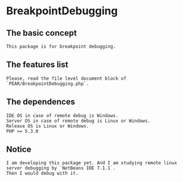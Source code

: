 BreakpointDebugging
===================

The basic concept
-----------------
    This package is for breakpoint debugging.

The features list
-----------------
    Please, read the file level document block of `PEAR/BreakpointDebugging.php`.

The dependences
---------------
    IDE OS in case of remote debug is Windows.
    Server OS in case of remote debug is Linux or Windows.
    Release OS is Linux or Windows.
    PHP >= 5.3.0

Notice
------
    I am developing this package yet. And I am studying remote linux server debugging by `NetBeans IDE 7.1.1`.
    Then I would debug with it.